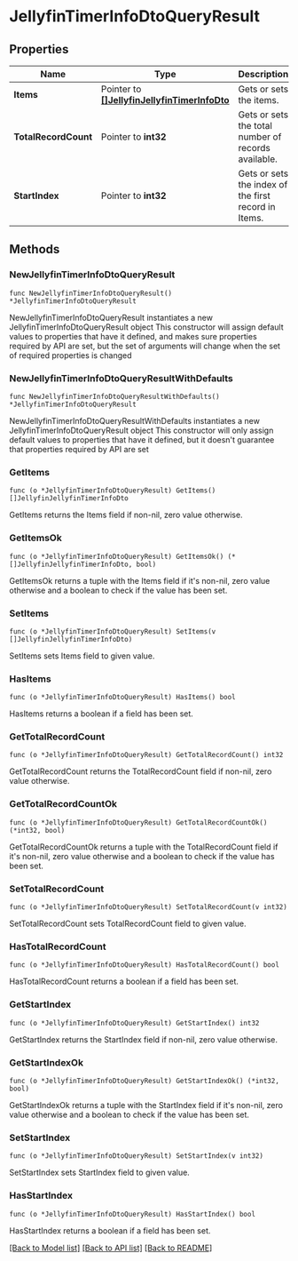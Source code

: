 # JellyfinTimerInfoDtoQueryResult

## Properties

Name | Type | Description | Notes
------------ | ------------- | ------------- | -------------
**Items** | Pointer to [**[]JellyfinJellyfinTimerInfoDto**](JellyfinJellyfinTimerInfoDto.md) | Gets or sets the items. | [optional] 
**TotalRecordCount** | Pointer to **int32** | Gets or sets the total number of records available. | [optional] 
**StartIndex** | Pointer to **int32** | Gets or sets the index of the first record in Items. | [optional] 

## Methods

### NewJellyfinTimerInfoDtoQueryResult

`func NewJellyfinTimerInfoDtoQueryResult() *JellyfinTimerInfoDtoQueryResult`

NewJellyfinTimerInfoDtoQueryResult instantiates a new JellyfinTimerInfoDtoQueryResult object
This constructor will assign default values to properties that have it defined,
and makes sure properties required by API are set, but the set of arguments
will change when the set of required properties is changed

### NewJellyfinTimerInfoDtoQueryResultWithDefaults

`func NewJellyfinTimerInfoDtoQueryResultWithDefaults() *JellyfinTimerInfoDtoQueryResult`

NewJellyfinTimerInfoDtoQueryResultWithDefaults instantiates a new JellyfinTimerInfoDtoQueryResult object
This constructor will only assign default values to properties that have it defined,
but it doesn't guarantee that properties required by API are set

### GetItems

`func (o *JellyfinTimerInfoDtoQueryResult) GetItems() []JellyfinJellyfinTimerInfoDto`

GetItems returns the Items field if non-nil, zero value otherwise.

### GetItemsOk

`func (o *JellyfinTimerInfoDtoQueryResult) GetItemsOk() (*[]JellyfinJellyfinTimerInfoDto, bool)`

GetItemsOk returns a tuple with the Items field if it's non-nil, zero value otherwise
and a boolean to check if the value has been set.

### SetItems

`func (o *JellyfinTimerInfoDtoQueryResult) SetItems(v []JellyfinJellyfinTimerInfoDto)`

SetItems sets Items field to given value.

### HasItems

`func (o *JellyfinTimerInfoDtoQueryResult) HasItems() bool`

HasItems returns a boolean if a field has been set.

### GetTotalRecordCount

`func (o *JellyfinTimerInfoDtoQueryResult) GetTotalRecordCount() int32`

GetTotalRecordCount returns the TotalRecordCount field if non-nil, zero value otherwise.

### GetTotalRecordCountOk

`func (o *JellyfinTimerInfoDtoQueryResult) GetTotalRecordCountOk() (*int32, bool)`

GetTotalRecordCountOk returns a tuple with the TotalRecordCount field if it's non-nil, zero value otherwise
and a boolean to check if the value has been set.

### SetTotalRecordCount

`func (o *JellyfinTimerInfoDtoQueryResult) SetTotalRecordCount(v int32)`

SetTotalRecordCount sets TotalRecordCount field to given value.

### HasTotalRecordCount

`func (o *JellyfinTimerInfoDtoQueryResult) HasTotalRecordCount() bool`

HasTotalRecordCount returns a boolean if a field has been set.

### GetStartIndex

`func (o *JellyfinTimerInfoDtoQueryResult) GetStartIndex() int32`

GetStartIndex returns the StartIndex field if non-nil, zero value otherwise.

### GetStartIndexOk

`func (o *JellyfinTimerInfoDtoQueryResult) GetStartIndexOk() (*int32, bool)`

GetStartIndexOk returns a tuple with the StartIndex field if it's non-nil, zero value otherwise
and a boolean to check if the value has been set.

### SetStartIndex

`func (o *JellyfinTimerInfoDtoQueryResult) SetStartIndex(v int32)`

SetStartIndex sets StartIndex field to given value.

### HasStartIndex

`func (o *JellyfinTimerInfoDtoQueryResult) HasStartIndex() bool`

HasStartIndex returns a boolean if a field has been set.


[[Back to Model list]](../README.md#documentation-for-models) [[Back to API list]](../README.md#documentation-for-api-endpoints) [[Back to README]](../README.md)


